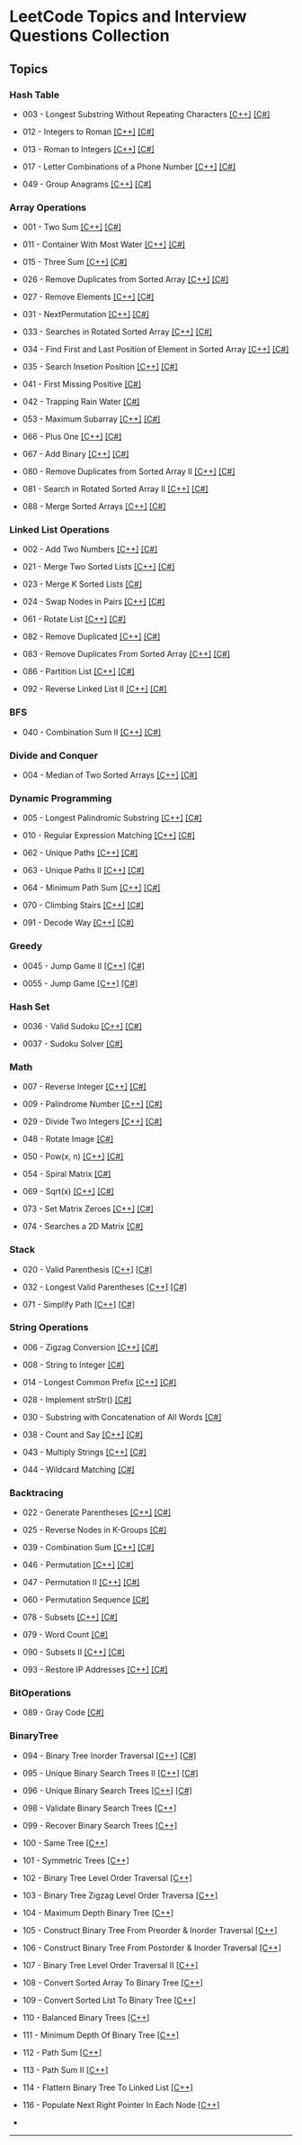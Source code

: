 # LeetCode Topics and Interview Questions Collection

## Topics

### Hash Table

- 003 - Longest Substring Without Repeating Characters [\[C++\]](https://github.com/notaspacecowboy/leetcode/blob/master/Solutions/C%2B%2B/HashTable/LongestSubstring.cpp)  [\[C#\]](https://github.com/notaspacecowboy/leetcode/blob/master/Solutions/CSharp/HashTable.cs)


- 012 - Integers to Roman [\[C++\]](https://github.com/notaspacecowboy/leetcode/blob/master/Solutions/C%2B%2B/HashTable/IntegerToRoman.cpp)  [\[C#\]](https://github.com/notaspacecowboy/leetcode/blob/master/Solutions/CSharp/HashTable.cs)


- 013 - Roman to Integers [\[C++\]](https://github.com/notaspacecowboy/leetcode/blob/master/Solutions/C%2B%2B/HashTable/RomanToInteger.cpp)  [\[C#\]](https://github.com/notaspacecowboy/leetcode/blob/master/Solutions/CSharp/HashTable.cs)


- 017 - Letter Combinations of a Phone Number [\[C++\]](https://github.com/notaspacecowboy/leetcode/blob/master/Solutions/C%2B%2B/HashTable/LetterCombinationOfPhoneNumber.cpp)  [\[C#\]](https://github.com/notaspacecowboy/leetcode/blob/master/Solutions/CSharp/HashTable.cs)


- 049 - Group Anagrams [\[C++\]](https://github.com/notaspacecowboy/leetcode/blob/master/Solutions/C%2B%2B/HashTable/GroupAnagrams.cpp)  [\[C#\]](https://github.com/notaspacecowboy/leetcode/blob/master/Solutions/CSharp/HashTable.cs)







### Array Operations
- 001 - Two Sum [\[C++\]](https://github.com/notaspacecowboy/leetcode/blob/master/Solutions/C%2B%2B/Arrays/TwoSums.cpp)  [\[C#\]](https://github.com/notaspacecowboy/leetcode/blob/master/Solutions/CSharp/Arrays.cs)


- 011 - Container With Most Water [\[C++\]](https://github.com/notaspacecowboy/leetcode/blob/master/Solutions/C%2B%2B/Arrays/ContainerWithMostWater.cpp)  [\[C#\]](https://github.com/notaspacecowboy/leetcode/blob/master/Solutions/CSharp/Arrays.cs)


- 015 - Three Sum [\[C++\]](https://github.com/notaspacecowboy/leetcode/blob/master/Solutions/C%2B%2B/Arrays/ThreeSum.cpp)  [\[C#\]](https://github.com/notaspacecowboy/leetcode/blob/master/Solutions/CSharp/Arrays.cs)


- 026 - Remove Duplicates from Sorted Array [\[C++\]](https://github.com/notaspacecowboy/leetcode/blob/master/Solutions/C%2B%2B/Arrays/RemoveDuplicates.cpp)  [\[C#\]](https://github.com/notaspacecowboy/leetcode/blob/master/Solutions/CSharp/Arrays.cs)


- 027 - Remove Elements [\[C++\]](https://github.com/notaspacecowboy/leetcode/blob/master/Solutions/C%2B%2B/Arrays/RemoveElement.cpp)  [\[C#\]](https://github.com/notaspacecowboy/leetcode/blob/master/Solutions/CSharp/Arrays.cs)


- 031 - NextPermutation [\[C++\]](https://github.com/notaspacecowboy/leetcode/blob/master/Solutions/C%2B%2B/Backtracing/Permutations.cpp)  [\[C#\]](https://github.com/notaspacecowboy/leetcode/blob/master/Solutions/CSharp/Arrays.cs)


- 033 - Searches in Rotated Sorted Array [\[C++\]](https://github.com/notaspacecowboy/leetcode/blob/master/Solutions/C%2B%2B/Arrays/SearchRotatedArray.cpp)  [\[C#\]](https://github.com/notaspacecowboy/leetcode/blob/master/Solutions/CSharp/Arrays.cs)


- 034 - Find First and Last Position of Element in Sorted Array [\[C++\]](https://github.com/notaspacecowboy/leetcode/blob/master/Solutions/C%2B%2B/Arrays/FindElement.cpp)  [\[C#\]](https://github.com/notaspacecowboy/leetcode/blob/master/Solutions/CSharp/Arrays.cs)


- 035 - Search Insetion Position [\[C++\]](https://github.com/notaspacecowboy/leetcode/blob/master/Solutions/C%2B%2B/Arrays/SearchInsertPosition.cpp)  [\[C#\]](https://github.com/notaspacecowboy/leetcode/blob/master/Solutions/CSharp/Arrays.cs)


- 041 - First Missing Positive [\[C#\]](https://github.com/notaspacecowboy/leetcode/blob/master/Solutions/CSharp/Arrays.cs)


- 042 - Trapping Rain Water [\[C#\]](https://github.com/notaspacecowboy/leetcode/blob/master/Solutions/CSharp/Arrays.cs)


- 053 - Maximum Subarray [\[C++\]](https://github.com/notaspacecowboy/leetcode/blob/master/Solutions/C%2B%2B/Arrays/MaximumSubarray.cpp)  [\[C#\]](https://github.com/notaspacecowboy/leetcode/blob/master/Solutions/CSharp/Arrays.cs)


- 066 - Plus One [\[C++\]](https://github.com/notaspacecowboy/leetcode/blob/master/Solutions/C%2B%2B/Arrays/PlusOne.cpp)  [\[C#\]](https://github.com/notaspacecowboy/leetcode/blob/master/Solutions/CSharp/Arrays.cs)


- 067 - Add Binary [\[C++\]](https://github.com/notaspacecowboy/leetcode/blob/master/Solutions/C%2B%2B/Math/AddBinary.cpp)  [\[C#\]](https://github.com/notaspacecowboy/leetcode/blob/master/Solutions/CSharp/Arrays.cs)


- 080 - Remove Duplicates from Sorted Array II [\[C++\]](https://github.com/notaspacecowboy/leetcode/blob/master/Solutions/C%2B%2B/Arrays/RemoveDuplicateII.cpp)  [\[C#\]](https://github.com/notaspacecowboy/leetcode/blob/master/Solutions/CSharp/Arrays.cs)


- 081 - Search in Rotated Sorted Array II [\[C++\]](https://github.com/notaspacecowboy/leetcode/blob/master/Solutions/C%2B%2B/Arrays/SearchInRotatedArrayII.cpp)  [\[C#\]](https://github.com/notaspacecowboy/leetcode/blob/master/Solutions/CSharp/Arrays.cs)


- 088 - Merge Sorted Arrays [\[C++\]](https://github.com/notaspacecowboy/leetcode/blob/master/Solutions/C%2B%2B/Arrays/MergeSortedArray.cpp)  [\[C#\]](https://github.com/notaspacecowboy/leetcode/blob/master/Solutions/CSharp/Arrays.cs)



### Linked List Operations
- 002 - Add Two Numbers [\[C++\]](https://github.com/notaspacecowboy/leetcode/blob/master/Solutions/C%2B%2B/LinkedList/AddTwoNums.cpp)  [\[C#\]](https://github.com/notaspacecowboy/leetcode/blob/master/Solutions/CSharp/LinkedList.cs)


- 021 - Merge Two Sorted Lists [\[C++\]](https://github.com/notaspacecowboy/leetcode/blob/master/Solutions/C%2B%2B/LinkedList/MergeTwoSortedLists.cpp)  [\[C#\]](https://github.com/notaspacecowboy/leetcode/blob/master/Solutions/CSharp/LinkedList.cs)


- 023 - Merge K Sorted Lists [\[C#\]](https://github.com/notaspacecowboy/leetcode/blob/master/Solutions/CSharp/LinkedList.cs)


- 024 - Swap Nodes in Pairs [\[C++\]](https://github.com/notaspacecowboy/leetcode/blob/master/Solutions/C%2B%2B/LinkedList/SwapNodesInPairs.cpp)  [\[C#\]](https://github.com/notaspacecowboy/leetcode/blob/master/Solutions/CSharp/LinkedList.cs)


- 061 - Rotate List [\[C++\]](https://github.com/notaspacecowboy/leetcode/blob/master/Solutions/C%2B%2B/LinkedList/RotateList.cpp)  [\[C#\]](https://github.com/notaspacecowboy/leetcode/blob/master/Solutions/CSharp/LinkedList.cs)


- 082 - Remove Duplicated [\[C++\]](https://github.com/notaspacecowboy/leetcode/blob/master/Solutions/C%2B%2B/LinkedList/RemoveDuplicates.cpp)  [\[C#\]](https://github.com/notaspacecowboy/leetcode/blob/master/Solutions/CSharp/LinkedList.cs)


- 083 - Remove Duplicates From Sorted Array [\[C++\]](https://github.com/notaspacecowboy/leetcode/blob/master/Solutions/C%2B%2B/LinkedList/RemovedDuplicatesII.cpp)  [\[C#\]](https://github.com/notaspacecowboy/leetcode/blob/master/Solutions/CSharp/LinkedList.cs)


- 086 - Partition List [\[C++\]](https://github.com/notaspacecowboy/leetcode/blob/master/Solutions/C%2B%2B/LinkedList/PartitionList.cpp)  [\[C#\]](https://github.com/notaspacecowboy/leetcode/blob/master/Solutions/CSharp/LinkedList.cs)


- 092 - Reverse Linked List II [\[C++\]](https://github.com/notaspacecowboy/leetcode/blob/master/Solutions/C%2B%2B/LinkedList/ReverseLinkedListII.cpp)  [\[C#\]](https://github.com/notaspacecowboy/leetcode/blob/master/Solutions/CSharp/LinkedList.cs)



### BFS

- 040 - Combination Sum II [\[C++\]](https://github.com/notaspacecowboy/leetcode/blob/master/Solutions/C%2B%2B/Backtracing/CombinationSumII.cpp)  [\[C#\]](https://github.com/notaspacecowboy/leetcode/blob/master/Solutions/CSharp/DFS.cs)

### Divide and Conquer

- 004 - Median of Two Sorted Arrays [\[C++\]](https://github.com/notaspacecowboy/leetcode/blob/master/Solutions/CSharp/DivideAndConquer.cs)  [\[C#\]](https://github.com/notaspacecowboy/leetcode/blob/master/Solutions/CSharp/DivideAndConquer.cs)


### Dynamic Programming

- 005 - Longest Palindromic Substring [\[C++\]](https://github.com/notaspacecowboy/leetcode/blob/master/Solutions/C%2B%2B/DynamicProgramming/LongestPalindromicSubstring.cpp)  [\[C#\]](https://github.com/notaspacecowboy/leetcode/blob/master/Solutions/CSharp/DynamicProgramming.cs)


- 010 - Regular Expression Matching [\[C++\]](https://github.com/notaspacecowboy/leetcode/blob/master/Solutions/C%2B%2B/DynamicProgramming/RegularExpressionMatch.cpp)  [\[C#\]](https://github.com/notaspacecowboy/leetcode/blob/master/Solutions/CSharp/DynamicProgramming.cs)


- 062 - Unique Paths [\[C++\]](https://github.com/notaspacecowboy/leetcode/blob/master/Solutions/C%2B%2B/DynamicProgramming/UniquePath.cpp)  [\[C#\]](https://github.com/notaspacecowboy/leetcode/blob/master/Solutions/CSharp/DynamicProgramming.cs)


- 063 - Unique Paths II [\[C++\]](https://github.com/notaspacecowboy/leetcode/blob/master/Solutions/C%2B%2B/DynamicProgramming/UniquePathII.cpp)  [\[C#\]](https://github.com/notaspacecowboy/leetcode/blob/master/Solutions/CSharp/DynamicProgramming.cs)


- 064 - Minimum Path Sum [\[C++\]](https://github.com/notaspacecowboy/leetcode/blob/master/Solutions/C%2B%2B/DynamicProgramming/MinimumPathSum.cpp)  [\[C#\]](https://github.com/notaspacecowboy/leetcode/blob/master/Solutions/CSharp/DynamicProgramming.cs)


- 070 - Climbing Stairs [\[C++\]](https://github.com/notaspacecowboy/leetcode/blob/master/Solutions/C%2B%2B/DynamicProgramming/CliimbingStairs.cpp)  [\[C#\]](https://github.com/notaspacecowboy/leetcode/blob/master/Solutions/CSharp/DynamicProgramming.cs)


- 091 - Decode Way [\[C++\]](https://github.com/notaspacecowboy/leetcode/blob/master/Solutions/C%2B%2B/DynamicProgramming/DecodeWays.cpp)  [\[C#\]](https://github.com/notaspacecowboy/leetcode/blob/master/Solutions/CSharp/DynamicProgramming.cs)



### Greedy

- 0045 - Jump Game II [\[C++\]](https://github.com/notaspacecowboy/leetcode/blob/master/Solutions/C%2B%2B/Greedy/JumpGameII.cpp)  [\[C#\]](https://github.com/notaspacecowboy/leetcode/blob/master/Solutions/CSharp/Greedy.cs)


- 0055 - Jump Game [\[C++\]](https://github.com/notaspacecowboy/leetcode/blob/master/Solutions/C%2B%2B/Greedy/JumpGame.cpp)  [\[C#\]](https://github.com/notaspacecowboy/leetcode/blob/master/Solutions/CSharp/Greedy.cs)



### Hash Set

- 0036 - Valid Sudoku [\[C++\]](https://github.com/notaspacecowboy/leetcode/blob/master/Solutions/C%2B%2B/Arrays/ValidSudoku.cpp)  [\[C#\]](https://github.com/notaspacecowboy/leetcode/blob/master/Solutions/CSharp/Hashsets.cs)



- 0037 - Sudoku Solver [\[C#\]](https://github.com/notaspacecowboy/leetcode/blob/master/Solutions/CSharp/Hashsets.cs)




### Math

- 007 - Reverse Integer [\[C++\]](https://github.com/notaspacecowboy/leetcode/blob/master/Solutions/C%2B%2B/Math/ReverseInteger.cpp)  [\[C#\]](https://github.com/notaspacecowboy/leetcode/blob/master/Solutions/CSharp/Maths.cs)



- 009 - Palindrome Number [\[C++\]](https://github.com/notaspacecowboy/leetcode/blob/master/Solutions/C%2B%2B/Math/PalindromeNumber.cpp)  [\[C#\]](https://github.com/notaspacecowboy/leetcode/blob/master/Solutions/CSharp/Maths.cs)



- 029 - Divide Two Integers [\[C++\]](https://github.com/notaspacecowboy/leetcode/blob/master/Solutions/C%2B%2B/Math/DivideTwoIntegers.cpp)  [\[C#\]](https://github.com/notaspacecowboy/leetcode/blob/master/Solutions/CSharp/Maths.cs)



- 048 - Rotate Image [\[C#\]](https://github.com/notaspacecowboy/leetcode/blob/master/Solutions/CSharp/Maths.cs)



- 050 - Pow(x, n) [\[C++\]](https://github.com/notaspacecowboy/leetcode/blob/master/Solutions/C%2B%2B/Math/Pow.cpp)  [\[C#\]](https://github.com/notaspacecowboy/leetcode/blob/master/Solutions/CSharp/Maths.cs)



- 054 - Spiral Matrix [\[C#\]](https://github.com/notaspacecowboy/leetcode/blob/master/Solutions/CSharp/Maths.cs)



- 069 - Sqrt(x) [\[C++\]](https://github.com/notaspacecowboy/leetcode/blob/master/Solutions/C%2B%2B/Math/SqrtX.cpp)  [\[C#\]](https://github.com/notaspacecowboy/leetcode/blob/master/Solutions/CSharp/Maths.cs)



- 073 - Set Matrix Zeroes [\[C++\]](https://github.com/notaspacecowboy/leetcode/blob/master/Solutions/C%2B%2B/Math/SetMatrixZeros.cpp)  [\[C#\]](https://github.com/notaspacecowboy/leetcode/blob/master/Solutions/CSharp/Maths.cs)



- 074 - Searches a 2D Matrix [\[C#\]](https://github.com/notaspacecowboy/leetcode/blob/master/Solutions/CSharp/Maths.cs)




### Stack

- 020 - Valid Parenthesis [\[C++\]](https://github.com/notaspacecowboy/leetcode/blob/master/Solutions/C%2B%2B/Stack/ValidParentheses.cpp)  [\[C#\]](https://github.com/notaspacecowboy/leetcode/blob/master/Solutions/CSharp/Stacks.cs)


- 032 - Longest Valid Parentheses [\[C++\]](https://github.com/notaspacecowboy/leetcode/blob/master/Solutions/C%2B%2B/Stack/LongestValidParentheses.cpp)  [\[C#\]](https://github.com/notaspacecowboy/leetcode/blob/master/Solutions/CSharp/Stacks.cs)


- 071 - Simplify Path [\[C++\]](https://github.com/notaspacecowboy/leetcode/blob/master/Solutions/C%2B%2B/Stack/SimplifyPath.cpp)  [\[C#\]](https://github.com/notaspacecowboy/leetcode/blob/master/Solutions/CSharp/Stacks.cs)



### String Operations

- 006 - Zigzag Conversion [\[C++\]](https://github.com/notaspacecowboy/leetcode/blob/master/Solutions/C%2B%2B/Strings/ZigZagConversion.cpp)  [\[C#\]](https://github.com/notaspacecowboy/leetcode/blob/master/Solutions/CSharp/Strings.cs)



- 008 - String to Integer [\[C#\]](https://github.com/notaspacecowboy/leetcode/blob/master/Solutions/CSharp/Strings.cs)



- 014 - Longest Common Prefix [\[C++\]](https://github.com/notaspacecowboy/leetcode/blob/master/Solutions/C%2B%2B/Strings/LongestCommonPrefix.cpp)  [\[C#\]](https://github.com/notaspacecowboy/leetcode/blob/master/Solutions/CSharp/Strings.cs)



- 028 - Implement strStr() [\[C#\]](https://github.com/notaspacecowboy/leetcode/blob/master/Solutions/CSharp/Strings.cs)



- 030 - Substring with Concatenation of All Words [\[C#\]](https://github.com/notaspacecowboy/leetcode/blob/master/Solutions/CSharp/Strings.cs)



- 038 - Count and Say [\[C++\]](https://github.com/notaspacecowboy/leetcode/blob/master/Solutions/C%2B%2B/Strings/CountAndSay.cpp)  [\[C#\]](https://github.com/notaspacecowboy/leetcode/blob/master/Solutions/CSharp/Strings.cs)



- 043 - Multiply Strings [\[C++\]](https://github.com/notaspacecowboy/leetcode/blob/master/Solutions/C%2B%2B/Strings/MultiplyStrings.cpp)  [\[C#\]](https://github.com/notaspacecowboy/leetcode/blob/master/Solutions/CSharp/Strings.cs)



- 044 - Wildcard Matching [\[C#\]](https://github.com/notaspacecowboy/leetcode/blob/master/Solutions/CSharp/Strings.cs)




### Backtracing

- 022 - Generate Parentheses [\[C++\]](https://github.com/notaspacecowboy/leetcode/blob/master/Solutions/C%2B%2B/Backtracing/GenerateParentheses.cpp)  [\[C#\]](https://github.com/notaspacecowboy/leetcode/blob/master/Solutions/CSharp/Backtracing.cs)



- 025 - Reverse Nodes in K-Groups [\[C#\]](https://github.com/notaspacecowboy/leetcode/blob/master/Solutions/CSharp/Backtracing.cs)


- 039 - Combination Sum [\[C++\]](https://github.com/notaspacecowboy/leetcode/blob/master/Solutions/C%2B%2B/Backtracing/CombinationSum.cpp)  [\[C#\]](https://github.com/notaspacecowboy/leetcode/blob/master/Solutions/CSharp/Backtracing.cs)


- 046 - Permutation [\[C++\]](https://github.com/notaspacecowboy/leetcode/blob/master/Solutions/C%2B%2B/Backtracing/Permutations.cpp)  [\[C#\]](https://github.com/notaspacecowboy/leetcode/blob/master/Solutions/CSharp/Backtracing.cs)


- 047 - Permutation II [\[C++\]](https://github.com/notaspacecowboy/leetcode/blob/master/Solutions/C%2B%2B/Backtracing/PermuteUnique.cpp)  [\[C#\]](https://github.com/notaspacecowboy/leetcode/blob/master/Solutions/CSharp/Backtracing.cs)


- 060 - Permutation Sequence [\[C#\]](https://github.com/notaspacecowboy/leetcode/blob/master/Solutions/CSharp/Backtracing.cs)


- 078 - Subsets [\[C++\]](https://github.com/notaspacecowboy/leetcode/blob/master/Solutions/C%2B%2B/Backtracing/Subsets.cpp)  [\[C#\]](https://github.com/notaspacecowboy/leetcode/blob/master/Solutions/CSharp/Backtracing.cs)


- 079 - Word Count [\[C#\]](https://github.com/notaspacecowboy/leetcode/blob/master/Solutions/CSharp/Backtracing.cs)


- 090 - Subsets II [\[C++\]](https://github.com/notaspacecowboy/leetcode/blob/master/Solutions/C%2B%2B/Backtracing/SubsetsII.cpp)  [\[C#\]](https://github.com/notaspacecowboy/leetcode/blob/master/Solutions/CSharp/Backtracing.cs)


- 093 - Restore IP Addresses [\[C++\]](https://github.com/notaspacecowboy/leetcode/blob/master/Solutions/C%2B%2B/Backtracing/RestoreIpAddress.cpp)  [\[C#\]](https://github.com/notaspacecowboy/leetcode/blob/master/Solutions/CSharp/Backtracing.cs)



### BitOperations

- 089 - Gray Code [\[C#\]](https://github.com/notaspacecowboy/leetcode/blob/master/Solutions/CSharp/BitOperations.cs)



### BinaryTree

- 094 - Binary Tree Inorder Traversal [\[C++\]](https://github.com/notaspacecowboy/leetcode/blob/master/Solutions/C%2B%2B/BinaryTree/BinaryTreeInorderTraversal.cpp)  [\[C#\]](https://github.com/notaspacecowboy/leetcode/blob/master/Solutions/CSharp/BinaryTree.cs)


- 095 - Unique Binary Search Trees II [\[C++\]](https://github.com/notaspacecowboy/leetcode/blob/master/Solutions/C%2B%2B/BinaryTree/UniqueBstII.cpp)  [\[C#\]](https://github.com/notaspacecowboy/leetcode/blob/master/Solutions/CSharp/BinaryTree.cs)


- 096 - Unique Binary Search Trees [\[C++\]](https://github.com/notaspacecowboy/leetcode/blob/master/Solutions/C%2B%2B/BinaryTree/UniqueBstII.cpp)  [\[C#\]](https://github.com/notaspacecowboy/leetcode/blob/master/Solutions/CSharp/BinaryTree.cs)

- 098 - Validate Binary Search Trees [\[C++\]](https://github.com/notaspacecowboy/leetcode/blob/master/Solutions/C%2B%2B/BinaryTree/ValidateBst.cpp)

- 099 - Recover Binary Search Trees [\[C++\]](https://github.com/notaspacecowboy/leetcode/blob/master/Solutions/C%2B%2B/BinaryTree/RecoverBst.cpp)

- 100 - Same Tree [\[C++\]](https://github.com/notaspacecowboy/leetcode/blob/master/Solutions/C%2B%2B/BinaryTree/SameTree.cpp)
  
- 101 - Symmetric Trees [\[C++\]](https://github.com/notaspacecowboy/leetcode/blob/master/Solutions/C%2B%2B/BinaryTree/SymmetricTree.cpp)

- 102 - Binary Tree Level Order Traversal [\[C++\]](https://github.com/notaspacecowboy/leetcode/blob/master/Solutions/C%2B%2B/BinaryTree/BinaryTreeLevelOrderTraversal.cpp)

- 103 - Binary Tree Zigzag Level Order Traversa [\[C++\]](https://github.com/notaspacecowboy/leetcode/blob/master/Solutions/C%2B%2B/BinaryTree/BinaryTreeZigzagLevelOrderTraversal.cpp)

- 104 - Maximum Depth Binary Tree [\[C++\]](https://github.com/notaspacecowboy/leetcode/blob/master/Solutions/C%2B%2B/BinaryTree/MaximumDepth.cpp)

- 105 - Construct Binary Tree From Preorder & Inorder Traversal [\[C++\]](https://github.com/notaspacecowboy/leetcode/blob/master/Solutions/C%2B%2B/BinaryTree/ConstructBstFromPreorderAndInorder.cpp)

- 106 - Construct Binary Tree From Postorder & Inorder Traversal [\[C++\]](https://github.com/notaspacecowboy/leetcode/blob/master/Solutions/C%2B%2B/BinaryTree/ConstructBstFromInorderAndPostOrder.cpp)

- 107 - Binary Tree Level Order Traversal II [\[C++\]](https://github.com/notaspacecowboy/leetcode/blob/master/Solutions/C%2B%2B/BinaryTree/BinaryTreeLevelOrderTraversalII.cpp)

- 108 - Convert Sorted Array To Binary Tree [\[C++\]](https://github.com/notaspacecowboy/leetcode/blob/master/Solutions/C%2B%2B/BinaryTree/SortedArrayToBST.cpp)

- 109 - Convert Sorted List To Binary Tree [\[C++\]](https://github.com/notaspacecowboy/leetcode/blob/master/Solutions/C%2B%2B/BinaryTree/SortedListToBST.cpp)

- 110 - Balanced Binary Trees [\[C++\]](https://github.com/notaspacecowboy/leetcode/blob/master/Solutions/C%2B%2B/BinaryTree/BalancedBinaryTree.cpp)
  
- 111 - Minimum Depth Of Binary Tree [\[C++\]](https://github.com/notaspacecowboy/leetcode/blob/master/Solutions/C%2B%2B/BinaryTree/MinDepth.cpp)
 
- 112 - Path Sum [\[C++\]](https://github.com/notaspacecowboy/leetcode/blob/master/Solutions/C%2B%2B/BinaryTree/PathSum.cpp)

- 113 - Path Sum II [\[C++\]](https://github.com/notaspacecowboy/leetcode/blob/master/Solutions/C%2B%2B/BinaryTree/PathSumII.cpp)

- 114 - Flattern Binary Tree To Linked List [\[C++\]](https://github.com/notaspacecowboy/leetcode/blob/master/Solutions/C%2B%2B/BinaryTree/FlattenBST.cpp)

- 116 - Populate Next Right Pointer In Each Node [\[C++\]](https://github.com/notaspacecowboy/leetcode/blob/master/Solutions/C%2B%2B/BinaryTree/NextRightPointer.cpp)
- 
---

